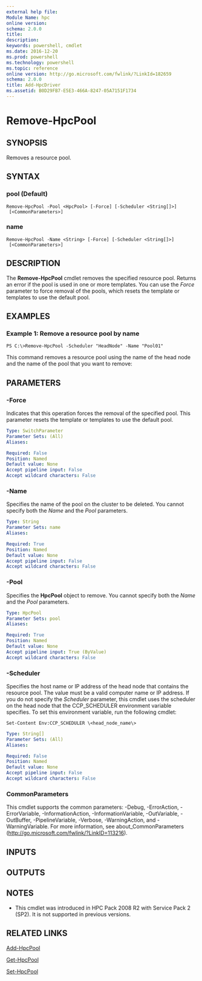 ```yaml
---
external help file:
Module Name: hpc
online version:
schema: 2.0.0
title:
description:
keywords: powershell, cmdlet
ms.date: 2016-12-20
ms.prod: powershell
ms.technology: powershell
ms.topic: reference
online version: http://go.microsoft.com/fwlink/?LinkId=182659
schema: 2.0.0
title: Add-HpcDriver
ms.assetid: B0D29FB7-E5E3-466A-8247-05A7151F1734
---
```


# Remove-HpcPool

## SYNOPSIS
Removes a resource pool.

## SYNTAX

### pool (Default)
```
Remove-HpcPool -Pool <HpcPool> [-Force] [-Scheduler <String[]>]
 [<CommonParameters>]
```

### name
```
Remove-HpcPool -Name <String> [-Force] [-Scheduler <String[]>]
 [<CommonParameters>]
```

## DESCRIPTION
The **Remove-HpcPool** cmdlet removes the specified resource pool.
Returns an error if the pool is used in one or more templates.
You can use the *Force* parameter to force removal of the pools, which resets the template or templates to use the default pool.

## EXAMPLES

### Example 1: Remove a resource pool by name
```
PS C:\>Remove-HpcPool -Scheduler "HeadNode" -Name "Pool01"
```

This command removes a resource pool using the name of the head node and the name of the pool that you want to remove:

## PARAMETERS

### -Force
Indicates that this operation forces the removal of the specified pool.
This parameter resets the template or templates to use the default pool.

```yaml
Type: SwitchParameter
Parameter Sets: (All)
Aliases:

Required: False
Position: Named
Default value: None
Accept pipeline input: False
Accept wildcard characters: False
```

### -Name
Specifies the name of the pool on the cluster to be deleted.
You cannot specify both the *Name* and the *Pool* parameters.

```yaml
Type: String
Parameter Sets: name
Aliases:

Required: True
Position: Named
Default value: None
Accept pipeline input: False
Accept wildcard characters: False
```

### -Pool
Specifies the **HpcPool** object to remove.
You cannot specify both the *Name* and the *Pool* parameters.

```yaml
Type: HpcPool
Parameter Sets: pool
Aliases:

Required: True
Position: Named
Default value: None
Accept pipeline input: True (ByValue)
Accept wildcard characters: False
```

### -Scheduler
Specifies the host name or IP address of the head node that contains the resource pool.
The value must be a valid computer name or IP address.
If you do not specify the *Scheduler* parameter, this cmdlet uses the scheduler on the head node that the CCP_SCHEDULER environment variable specifies.
To set this environment variable, run the following cmdlet:

`Set-Content Env:CCP_SCHEDULER \<head_node_name\>`

```yaml
Type: String[]
Parameter Sets: (All)
Aliases:

Required: False
Position: Named
Default value: None
Accept pipeline input: False
Accept wildcard characters: False
```

### CommonParameters
This cmdlet supports the common parameters: -Debug, -ErrorAction, -ErrorVariable, -InformationAction, -InformationVariable, -OutVariable, -OutBuffer, -PipelineVariable, -Verbose, -WarningAction, and -WarningVariable. For more information, see about_CommonParameters (http://go.microsoft.com/fwlink/?LinkID=113216).

## INPUTS

## OUTPUTS

## NOTES
* This cmdlet was introduced in HPC Pack 2008 R2 with Service Pack 2 (SP2). It is not supported in previous versions.

## RELATED LINKS

[Add-HpcPool](./Add-HpcPool.md)

[Get-HpcPool](./Get-HpcPool.md)

[Set-HpcPool](./Set-HpcPool.md)

